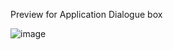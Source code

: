 Preview for Application Dialogue box

![image](https://github.com/user-attachments/assets/a1e9c3b4-20df-4c39-8992-48b5a115b9ba)


